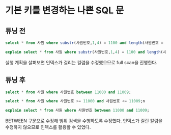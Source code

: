 
# 기본 키를 변경하는 나쁜 SQL 문

## 튜닝 전

```sql
select * from 사원 where substr(사원번호,1,4) = 1100 and length(사원번호 = 5);

```

```sql
explain select * from 사원 where substr(사원번호,1,4) = 1100 and length(사원번호 = 5);
```

실행 계획을 살펴보면 인덱스가 걸리는 컬럼을 수정했으므로 full scan을 진행한다. 

## 튜닝 후

```sql
select * from 사원 where 사원번호 between 11000 and 11009;

select * from 사원 where 사원번호 >= 11000 and 사원번호 <= 11009;n
```

```sql
explain select * from 사원 where 사원번호 between 11000 and 11009;
```

BETWEEN 구문으로 수정해 범위 검색을 수행하도록 수정했다. 인덱스가 걸린 칼럼을 수정하지 않으므로 인덱스를 활용할 수 있었다.


